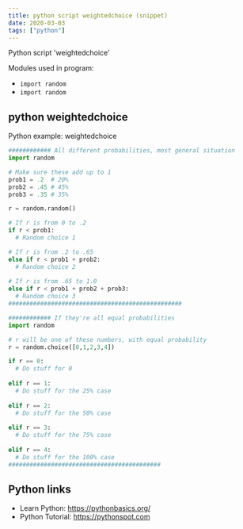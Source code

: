 ```yaml
---
title: python script weightedchoice (snippet)
date: 2020-03-03
tags: ["python"]
---
```

Python script 'weightedchoice'


Modules used in program: 
* `import random`
* `import random`

## python weightedchoice

Python example: weightedchoice

```python
############ All different probabilities, most general situation
import random

# Make sure these add up to 1
prob1 = .2  # 20%
prob2 = .45 # 45%
prob3 = .35 # 35%

r = random.random()

# If r is from 0 to .2
if r < prob1:
  # Random choice 1

# If r is from .2 to .65
else if r < prob1 + prob2:
  # Random choice 2
  
# If r is from .65 to 1.0
else if r < prob1 + prob2 + prob3:
  # Random choice 3
#################################################

############ If they're all equal probabilities
import random

# r will be one of these numbers, with equal probability
r = random.choice([0,1,2,3,4])

if r == 0:
  # Do stuff for 0
  
elif r == 1:
  # Do stuff for the 25% case
  
elif r == 2:
  # Do stuff for the 50% case
  
elif r == 3:
  # Do stuff for the 75% case
  
elif r == 4:
  # Do stuff for the 100% case
###########################################

```

## Python links

- Learn Python: https://pythonbasics.org/
- Python Tutorial: https://pythonspot.com
